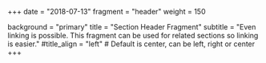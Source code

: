 +++
date = "2018-07-13"
fragment = "header"
weight = 150

background = "primary"
title = "Section Header Fragment"
subtitle = "Even linking is possible. This fragment can be used for related sections so linking is easier."
#title_align = "left" # Default is center, can be left, right or center
+++

